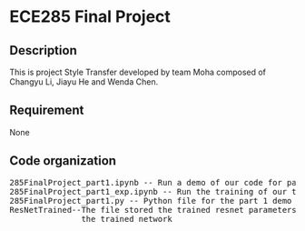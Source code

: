# ECE285 Final Project 
## Description
This is project Style Transfer developed by team Moha composed of Changyu Li, Jiayu He and Wenda Chen.

## Requirement
None

## Code organization
<pre>
285FinalProject_part1.ipynb -- Run a demo of our code for part1  
285FinalProject_part1_exp.ipynb -- Run the training of our task1 (reproduces Figure 3 and 4 of our report)  
285FinalProject_part1.py -- Python file for the part 1 demo code  
ResNetTrained--The file stored the trained resnet parameters, create an instance of type ResNetGen and load this file to get
               the trained network
</pre>
                              
